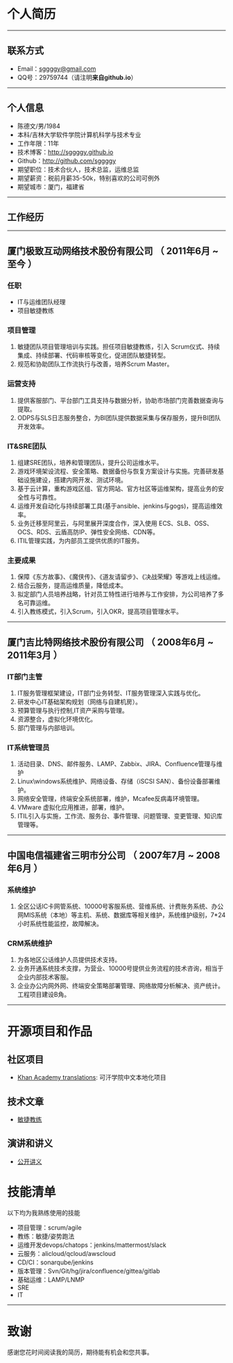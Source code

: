 # 个人简历

---

## 联系方式

- Email：[sggggy@gmail.com](mailto:sggggy@gmail.com)
- QQ号：29759744（请注明**来自github.io**）

---

## 个人信息

 - 陈德文/男/1984 
 - 本科/吉林大学软件学院计算机科学与技术专业 
 - 工作年限：11年
 - 技术博客：http://sggggy.github.io
 - Github：http://github.com/sggggy
 - 期望职位：技术合伙人，技术总监，运维总监
 - 期望薪资：税前月薪35-50k，特别喜欢的公司可例外
 - 期望城市：厦门，福建省

---

## 工作经历

---

## 厦门极致互动网络技术股份有限公司 （ 2011年6月 ~ 至今 ）

### 任职
* IT与运维团队经理
* 项目敏捷教练

### 项目管理

1. 敏捷团队项目管理培训与实践。担任项目敏捷教练，引入 Scrum仪式、持续集成、持续部署、代码审核等变化，促进团队敏捷转型。
2. 规范和协助团队工作流执行与改善，培养Scrum Master。

### 运营支持 

1. 提供客服部门、平台部门工具支持与数据分析，协助市场部门完善数据查询与提取。
2. ODPS与SLS日志服务整合，为BI团队提供数据采集与保存服务，提升BI团队开发效率。

### IT&SRE团队

1. 组建SRE团队，培养和管理团队，提升公司运维水平。
2. 游戏环境架设流程、安全策略、数据备份与恢复方案设计与实施。完善研发基础设施建设，搭建内网开发、测试环境。
3. 基于云计算，重构游戏区组、官方网站、官方社区等运维架构，提高业务的安全性与可靠性。
4. 运维开发自动化与持续部署工具(基于ansible、jenkins与gogs)，提高运维效率。
5. 业务迁移至阿里云，与阿里展开深度合作，深入使用 ECS、SLB、OSS、OCS、RDS、云盾高防IP、弹性安全网络、CDN等。
6. ITIL管理实践，为内部员工提供优质的IT服务。

### 主要成果

1. 保障《东方故事》、《魔侠传》、《道友请留步》、《决战荣耀》等游戏上线运维。
2. 结合云服务，提高运维质量，降低成本。
3. 拟定部门人员培养战略，针对员工特性进行培养与工作安排，为公司培养了多名可靠运维。
4. 引入教练模式，引入Scrum，引入OKR，提高项目管理水平。

---

## 厦门吉比特网络技术股份有限公司 （ 2008年6月 ~ 2011年3月 ）

### IT部门主管

1. IT服务管理框架建设，IT部门业务转型、IT服务管理深入实践与优化。
2. 研发中心IT基础架构规划（网络与自建机房）。 
3. 预算管理与执行控制,IT资产采购与管理。 
4. 资源整合，虚拟化环境优化。
5. 部门管理与内部培训。

### IT系统管理员

1. 活动目录、DNS、邮件服务、LAMP、Zabbix、JIRA、Confluence管理与维护 
2. Linux\windows系统维护、网络设备、存储（iSCSI SAN）、备份设备部署维护。
3. 网络安全管理，终端安全系统部署，维护，Mcafee反病毒环境管理。
4. VMware 虚拟化应用推进，部署，维护。
5. ITIL引入与实施，工作流、服务台、事件管理、问题管理、变更管理、知识库管理等。

---

## 中国电信福建省三明市分公司 （ 2007年7月 ~ 2008年6月 ）

### 系统维护

1. 全区公话IC卡网管系统、10000号客服系统、营维系统、计费账务系统、办公网MIS系统（本地）等主机、系统、数据库等相关维护，系统维护级别，7*24小时系统性能监控，故障解决。 

### CRM系统维护 

1. 为各地区公话维护人员提供技术支持。
2. 业务开通系统技术支撑，为营业、10000号提供业务流程的技术咨询，相当于企业内部技术客服。
3. 企业办公内网外网、终端安全策略部署管理、网络故障分析解决、资产统计。工程项目建设B角。

---

# 开源项目和作品

## 社区项目
 - [Khan Academy translations](https://crowdin.com/profile/sggggy): 可汗学院中文本地化项目

## 技术文章

- [敏捷教练](https://www.jianshu.com/nb/29718067)

## 演讲和讲义

- [公开讲义](https://www.slideshare.net/sggggy)

# 技能清单

以下均为我熟练使用的技能

- 项目管理：scrum/agile
- 教练：敏捷/姿势跑法
- 运维开发devops/chatops：jenkins/mattermost/slack
- 云服务：alicloud/qcloud/awscloud
- CD/CI：sonarqube/jenkins
- 版本管理：Svn/Git/hg/jira/confluence/gittea/gitlab
- 基础运维：LAMP/LNMP
- SRE
- IT

---

# 致谢
感谢您花时间阅读我的简历，期待能有机会和您共事。
